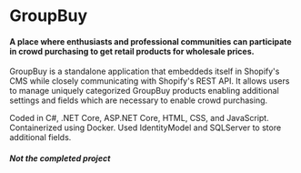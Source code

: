 # GroupBuy
#### A place where enthusiasts and professional communities can participate in crowd purchasing to get retail products for wholesale prices.

GroupBuy is a standalone application that embeddeds itself in Shopify's CMS while closely communicating with Shopify's REST API. It allows users to manage uniquely categorized GroupBuy 
products enabling additional settings and fields which are necessary to enable crowd purchasing. 

Coded in C#, .NET Core, ASP.NET Core, HTML, CSS, and JavaScript. Containerized using Docker. Used IdentityModel and SQLServer to store additional fields.

###### ***Not the completed project***
